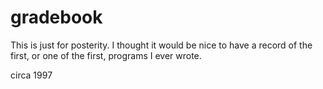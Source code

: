 # gradebook
This is just for posterity. I thought it would be nice to have a record 
of the first, or one of the first, programs I ever wrote.

circa 1997

